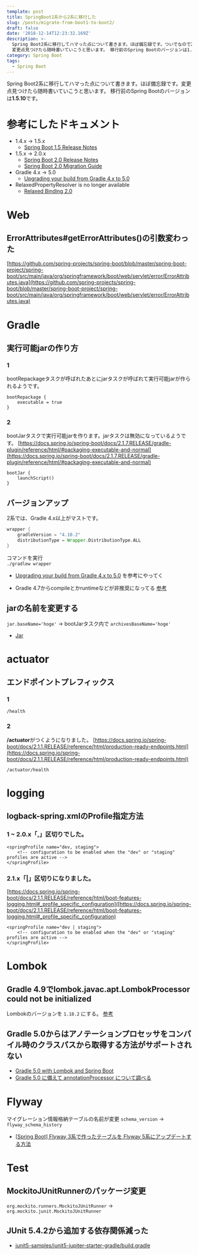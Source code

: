 ```yaml
---
template: post
title: SpringBoot1系から2系に移行した
slug: /posts/migrate-from-boot1-to-boot2/
draft: false
date: '2018-12-14T12:23:32.169Z'
description: >-
  Spring Boot2系に移行してハマった点について書きます。ほぼ備忘録です。ついでなので2.0.x -> 2.1.xで変更された点もまとめます。
  変更点見つけたら随時書いていこうと思います。 移行前のSpring Bootのバージョンは1.5.10です。
category: Spring Boot
tags:
  - Spring Boot
---
```


Spring Boot2系に移行してハマった点について書きます。ほぼ備忘録です。変更点見つけたら随時書いていこうと思います。
移行前のSpring Bootのバージョンは<b>1.5.10</b>です。

# 参考にしたドキュメント
- 1.4.x -> 1.5.x
  - [Spring Boot 1.5 Release Notes](https://github.com/spring-projects/spring-boot/wiki/spring-boot-1.5-release-notes)
- 1.5.x -> 2.0.x
  - [Spring Boot 2.0 Release Notes](https://github.com/spring-projects/spring-boot/wiki/Spring-Boot-2.0-Release-Notes)
  - [Spring Boot 2.0 Migration Guide](https://github.com/spring-projects/spring-boot/wiki/Spring-Boot-2.0-Migration-Guide)
- Gradle 4.x -> 5.0
  - [Upgrading your build from Gradle 4.x to 5.0](https://docs.gradle.org/5.0/userguide/upgrading_version_4.html)
- RelaxedPropertyResolver is no longer available
  - [Relaxed Binding 2.0](https://github.com/spring-projects/spring-boot/wiki/Relaxed-Binding-2.0)

# Web
## ErrorAttributes#getErrorAttributes()の引数変わった
[https://github.com/spring-projects/spring-boot/blob/master/spring-boot-project/spring-boot/src/main/java/org/springframework/boot/web/servlet/error/ErrorAttributes.java](https://github.com/spring-projects/spring-boot/blob/master/spring-boot-project/spring-boot/src/main/java/org/springframework/boot/web/servlet/error/ErrorAttributes.java)

# Gradle
## 実行可能jarの作り方
### 1
bootRepackageタスクが呼ばれたあとにjarタスクが呼ばれて実行可能jarが作られるようです。
```
bootRepackage {
    executable = true
}
```

### 2
bootJarタスクで実行可能jarを作ります。jarタスクは無効になっているようです。
[https://docs.spring.io/spring-boot/docs/2.1.7.RELEASE/gradle-plugin/reference/html/#packaging-executable-and-normal](https://docs.spring.io/spring-boot/docs/2.1.7.RELEASE/gradle-plugin/reference/html/#packaging-executable-and-normal)
```
bootJar {
    launchScript()
}
```

## バージョンアップ
2系では、Gradle 4.x以上がマストです。
```groovy
wrapper {
    gradleVersion = "4.10.2"
    distributionType = Wrapper.DistributionType.ALL
}
```

コマンドを実行  
`./gradlew wrapper`

- [Upgrading your build from Gradle 4.x to 5.0](https://docs.gradle.org/5.0/userguide/upgrading_version_4.html) を参考にやってく

- Gradle 4.7からcompileとかruntimeなどが非推奨になってる
[参考](https://docs.gradle.org/4.7/userguide/java_plugin.html#sec:java_plugin_and_dependency_management)

## jarの名前を変更する
`jar.baseName='hoge'` ->  bootJarタスク内で `archivesBaseName='hoge'`

- [Jar](https://docs.gradle.org/current/dsl/org.gradle.api.tasks.bundling.Jar.html)

# actuator
## エンドポイントプレフィックス
### 1
`/health`

### 2
<b>/actuator</b>がつくようになりました。
[https://docs.spring.io/spring-boot/docs/2.1.1.RELEASE/reference/html/production-ready-endpoints.html](https://docs.spring.io/spring-boot/docs/2.1.1.RELEASE/reference/html/production-ready-endpoints.html)

`/actuator/health`

# logging
## logback-spring.xmlのProfile指定方法
### 1 ~ 2.0.x「,」区切りでした。
```
<springProfile name="dev, staging">
    <!-- configuration to be enabled when the "dev" or "staging" profiles are active -->
</springProfile>
```
### 2.1.x「|」区切りになりました。
[https://docs.spring.io/spring-boot/docs/2.1.1.RELEASE/reference/html/boot-features-logging.html#_profile_specific_configuration]([https://docs.spring.io/spring-boot/docs/2.1.1.RELEASE/reference/html/boot-features-logging.html#_profile_specific_configuration)
```
<springProfile name="dev | staging">
    <!-- configuration to be enabled when the "dev" or "staging" profiles are active -->
</springProfile>
```

# Lombok
## Gradle 4.9でlombok.javac.apt.LombokProcessor could not be initialized
Lombokのバージョンを `1.18.2` にする。 [参考](https://stlisacity.hatenablog.com/entry/2018/08/27/123258)

## Gradle 5.0からはアノテーションプロセッサをコンパイル時のクラスパスから取得する方法がサポートされない
- [Gradle 5.0 with Lombok and Spring Boot](https://medium.com/@tsuyoshiushio/gradle-5-0-with-lombok-and-spring-boot-e8ca564fc552)
- [Gradle 5.0 に備えて annotationProcessor について調べる](https://qiita.com/opengl-8080/items/08a9cbe973fad53d93a7)

# Flyway
マイグレーション情報格納テーブルの名前が変更 `schema_version` -> `flyway_schema_history`
- [[Spring Boot] Flyway 3系で作ったテーブルを Flyway 5系にアップデートする方法](https://dev.classmethod.jp/server-side/upgrade-flyway-version-to-5-x/)

# Test
## MockitoJUnitRunnerのパッケージ変更
`org.mockito.runners.MockitoJUnitRunner` -> `org.mockito.junit.MockitoJUnitRunner`

## JUnit 5.4.2から追加する依存関係減った
- [junit5-samples/junit5-jupiter-starter-gradle/build.gradle](https://github.com/junit-team/junit5-samples/blob/r5.4.2/junit5-jupiter-starter-gradle/build.gradle#L12)




